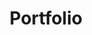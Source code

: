 ---
title: Portfolio
layout: collectionDouble
permalink: /portfolio/
collection: portfolio
collectionTitle: My Digital Fabrication Projects
collection2: portfolio2
collection2Title: My CS Projects
entries_layout: grid
classes: wide
---